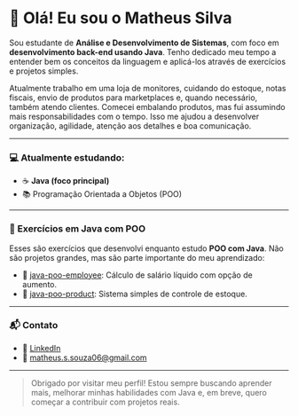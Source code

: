 # 👋 Olá! Eu sou o Matheus Silva

Sou estudante de **Análise e Desenvolvimento de Sistemas**, com foco em **desenvolvimento back-end usando Java**. Tenho dedicado meu tempo a entender bem os conceitos da linguagem e aplicá-los através de exercícios e projetos simples.

Atualmente trabalho em uma loja de monitores, cuidando do estoque, notas fiscais, envio de produtos para marketplaces e, quando necessário, também atendo clientes. Comecei embalando produtos, mas fui assumindo mais responsabilidades com o tempo. Isso me ajudou a desenvolver organização, agilidade, atenção aos detalhes e boa comunicação.

---

### 💻 Atualmente estudando:

- ☕ **Java (foco principal)**  
- 📚 Programação Orientada a Objetos (POO)

---

### 📘 Exercícios em Java com POO

Esses são exercícios que desenvolvi enquanto estudo **POO com Java**. Não são projetos grandes, mas são parte importante do meu aprendizado:

- 🔹 [java-poo-employee](https://github.com/matheusilva06/java-poo-employee): Cálculo de salário líquido com opção de aumento.
- 🔹 [java-poo-product](https://github.com/matheusilva06/java-poo-product): Sistema simples de controle de estoque.

---

### 📬 Contato

- 💼 [LinkedIn](https://www.linkedin.com/in/matheus-silva-a7a59a2ab/)
- 📧 matheus.s.souza06@gmail.com

---

> Obrigado por visitar meu perfil! Estou sempre buscando aprender mais, melhorar minhas habilidades com Java e, em breve, quero começar a contribuir com projetos reais.
